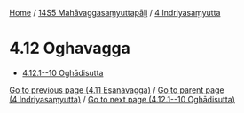 
[Home](/) / [14S5 Mahāvaggasaṃyuttapāḷi](...md) / [4 Indriyasaṃyutta](../14S5/4.md)

# 4.12 Oghavagga

* [4.12.1--10 Oghādisutta](4.12/4.12.1--10.md)

[Go to previous page (4.11 Esanāvagga)](4.11.md) / [Go to parent page (4 Indriyasaṃyutta)](../14S5/4.md) / [Go to next page (4.12.1--10 Oghādisutta)](4.12/4.12.1--10.md)


